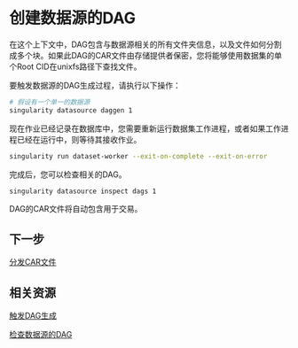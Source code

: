 # 创建数据源的DAG

在这个上下文中，DAG包含与数据源相关的所有文件夹信息，以及文件如何分割成多个块。如果此DAG的CAR文件由存储提供者保密，您将能够使用数据集的单个Root CID在unixfs路径下查找文件。

要触发数据源的DAG生成过程，请执行以下操作：

```sh
# 假设有一个单一的数据源
singularity datasource daggen 1
```

现在作业已经记录在数据库中，您需要重新运行数据集工作进程，或者如果工作进程已经在运行中，则等待其接收作业。

```sh
singularity run dataset-worker --exit-on-complete --exit-on-error
```

完成后，您可以检查相关的DAG。

```
singularity datasource inspect dags 1
```

DAG的CAR文件将自动包含用于交易。

## 下一步

[分发CAR文件](../content-distribution/distribute-car-files.md)

## 相关资源

[触发DAG生成](../cli-reference/datasource/daggen.md)

[检查数据源的DAG](../cli-reference/datasource/inspect/dags.md)